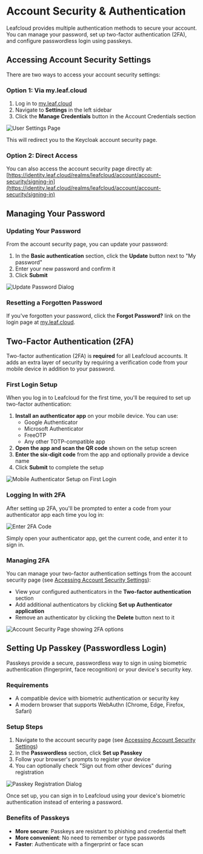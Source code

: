# Account Security & Authentication

Leafcloud provides multiple authentication methods to secure your account. You can manage your password, set up two-factor authentication (2FA), and configure passwordless login using passkeys.

## Accessing Account Security Settings

There are two ways to access your account security settings:

### Option 1: Via my.leaf.cloud

1. Log in to [my.leaf.cloud](https://my.leaf.cloud)
2. Navigate to **Settings** in the left sidebar
3. Click the **Manage Credentials** button in the Account Credentials section

![User Settings Page](../images/usersettings.png)

This will redirect you to the Keycloak account security page.

### Option 2: Direct Access

You can also access the account security page directly at:  
[https://identity.leaf.cloud/realms/leafcloud/account/account-security/signing-in](https://identity.leaf.cloud/realms/leafcloud/account/account-security/signing-in)

## Managing Your Password

### Updating Your Password

From the account security page, you can update your password:

1. In the **Basic authentication** section, click the **Update** button next to "My password"
2. Enter your new password and confirm it
3. Click **Submit**

![Update Password Dialog](../images/resetpassword.png)

### Resetting a Forgotten Password

If you've forgotten your password, click the **Forgot Password?** link on the login page at [my.leaf.cloud](https://my.leaf.cloud).

## Two-Factor Authentication (2FA)

Two-factor authentication (2FA) is **required** for all Leafcloud accounts. It adds an extra layer of security by requiring a verification code from your mobile device in addition to your password.

### First Login Setup

When you log in to Leafcloud for the first time, you'll be required to set up two-factor authentication:

1. **Install an authenticator app** on your mobile device. You can use:
    - Google Authenticator
    - Microsoft Authenticator
    - FreeOTP
    - Any other TOTP-compatible app
2. **Open the app and scan the QR code** shown on the setup screen
3. **Enter the six‑digit code** from the app and optionally provide a device name
4. Click **Submit** to complete the setup

![Mobile Authenticator Setup on First Login](../images/setup2fa.png)

### Logging In with 2FA

After setting up 2FA, you'll be prompted to enter a code from your authenticator app each time you log in:

![Enter 2FA Code](../images/2fa-input.png)

Simply open your authenticator app, get the current code, and enter it to sign in.

### Managing 2FA

You can manage your two-factor authentication settings from the account security page (see [Accessing Account Security Settings](#accessing-account-security-settings)):

- View your configured authenticators in the **Two-factor authentication** section
- Add additional authenticators by clicking **Set up Authenticator application**
- Remove an authenticator by clicking the **Delete** button next to it

![Account Security Page showing 2FA options](../images/idenity.png)

## Setting Up Passkey (Passwordless Login)

Passkeys provide a secure, passwordless way to sign in using biometric authentication (fingerprint, face recognition) or your device's security key.

### Requirements

- A compatible device with biometric authentication or security key
- A modern browser that supports WebAuthn (Chrome, Edge, Firefox, Safari)

### Setup Steps

1. Navigate to the account security page (see [Accessing Account Security Settings](#accessing-account-security-settings))
2. In the **Passwordless** section, click **Set up Passkey**
3. Follow your browser's prompts to register your device
4. You can optionally check "Sign out from other devices" during registration

![Passkey Registration Dialog](../images/passkey.png)

Once set up, you can sign in to Leafcloud using your device's biometric authentication instead of entering a password.

### Benefits of Passkeys

- **More secure**: Passkeys are resistant to phishing and credential theft
- **More convenient**: No need to remember or type passwords
- **Faster**: Authenticate with a fingerprint or face scan

